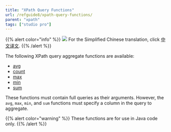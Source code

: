 ```yaml
---
title: "XPath Query Functions"
url: /refguide8/xpath-query-functions/
parent: "xpath"
tags: ["studio pro"]
---
```


{{% alert color="info" %}}
<img src="/attachments/china.png" style="display: inline-block; margin: 0" /> For the Simplified Chinese translation, click [中文译文](https://cdn.mendix.tencent-cloud.com/documentation/refguide8/xpath-query-functions.pdf).
{{% /alert %}}

The following XPath query aggregate functions are available:

* [avg](/refguide8/xpath-avg/)
* [count](/refguide8/xpath-count/)
* [max](/refguide8/xpath-max/)
* [min](/refguide8/xpath-min/)
* [sum](/refguide8/xpath-sum/)

These functions must contain full queries as their arguments. However, the `avg`, `max`, `min`, and `sum` functions must specify a column in the query to aggregate.

{{% alert color="warning" %}}
These functions are for use in Java code only.
{{% /alert %}}
